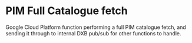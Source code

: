 # PIM Full Catalogue fetch

Google Cloud Platform function performing a full PIM catalogue fetch, and sending it through to internal DXB pub/sub for other functions to handle.
